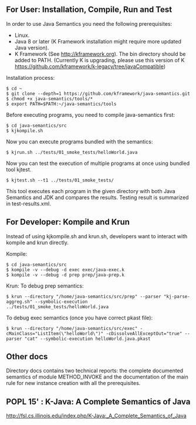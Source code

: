 ## For User: Installation, Compile, Run and Test

In order to use Java Semantics you need the following prerequisites:

- Linux.
- Java 8 or later (K Framework installation might require more updated Java version).
- K Framework (See <http://kframework.org>). The bin directory should be added to PATH. 
(Currently K is upgrading, please use this version of K https://github.com/kframework/k-legacy/tree/javaCompatible)

Installation process:

```
$ cd ~
$ git clone --depth=1 https://github.com/kframework/java-semantics.git
$ chmod +x java-semantics/tools/*
$ export PATH=$PATH:~/java-semantics/tools
```

Before executing programs, you need to compile java-semantics first:

```
$ cd java-semantics/src
$ kjkompile.sh
```

Now you can execute programs bundled with the semantics:

```
$ kjrun.sh ../tests/01_smoke_tests/helloWorld.java
```

Now you can test the execution of multiple programs at once using bundled tool kjtest.

```
$ kjtest.sh --t1 ../tests/01_smoke_tests/
```

This tool executes each program in the given directory with both Java Semantics and JDK and compares the results.
  Testing result is summarized in test-results.xml.

## For Developer: Kompile and Krun
Instead of using kjkompile.sh and krun.sh, developers want to interact with kompile and krun directly.

Kompile:

```
$ cd java-semantics/src
$ kompile -v --debug -d exec exec/java-exec.k 
$ kompile -v --debug -d prep prep/java-prep.k
```

Krun:
To debug prep semantics:
```
$ krun --directory "/home/java-semantics/src/prep" --parser "kj-parse-aggreg.sh" --symbolic-execution ../tests/01_smoke_tests/helloWorld.java
```

To debug exec semantics (once you have correct pkast file):
```
$ krun --directory "/home/java-semantics/src/exec" -cMainClass="ListItem(\"helloWorld\")" -cDissolveAllExceptOut="true" --parser "cat" --symbolic-execution helloWorld.java.pkast
```

## Other docs
Directory docs contains two technical reports: the complete documented semantics of module METHOD_INVOKE and
  the documentation of the main rule for new instance creation with all the prerequisites.

## POPL 15' : K-Java: A Complete Semantics of Java
http://fsl.cs.illinois.edu/index.php/K-Java:_A_Complete_Semantics_of_Java
